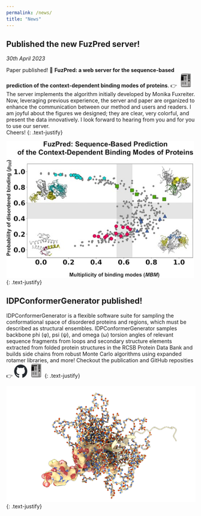 ```yaml
---
permalink: /news/
title: "News"
---
```


## Published the new FuzPred server!
*30th April 2023*

Paper published! :eyes: **FuzPred: a web server for the sequence-based prediction of the context-dependent binding modes of proteins**. :point_right: <a href="https://pubmed.ncbi.nlm.nih.gov/36987846/"><img src="../assets/images/paper.png" alt="idpcg" style="width:38px;"/></a>
The server implements the algorithm initially developed by Monika Fuxreiter. Now, leveraging previous experience, the server and paper are organized to enhance the communication between our method and users and readers. I am joyful about the figures we designed; they are clear, very colorful, and present the data innovatively. I look forward to hearing from you and for you to use our server.  
Cheers!
{: .text-justify}

<img src="../assets/images/fuzz_pred.jpeg" alt="FuzzPred Graphical Abstract" style="width:500px;"/>
{: .text-justify}

## IDPConformerGenerator published!

IDPConformerGenerator is a flexible software suite for sampling the
conformational space of disordered proteins and regions, which must be described
as structural ensembles. IDPConformerGenerator samples backbone phi (φ), psi
(ψ), and omega (ω) torsion angles of relevant sequence fragments from loops and
secondary structure elements extracted from folded protein structures in the
RCSB Protein Data Bank and builds side chains from robust Monte Carlo algorithms
using expanded rotamer libraries, and more! Checkout the publication and GitHub
reposities :point_right:
<a href="https://github.com/julie-forman-kay-lab/IDPConformerGenerator"><img src="../assets/images/github-mark.svg" alt="idpcg" style="width:35px;"/></a>
<a href="https://pubs.acs.org/doi/full/10.1021/acs.jpca.2c03726"><img src="../assets/images/paper.png" alt="idpcg" style="width:38px;"/></a>
{: .text-justify}

<img src="../assets/images/idp_ensemble.png" alt="IDP ensemble" style="width:700px;"/>
{: .text-justify}
